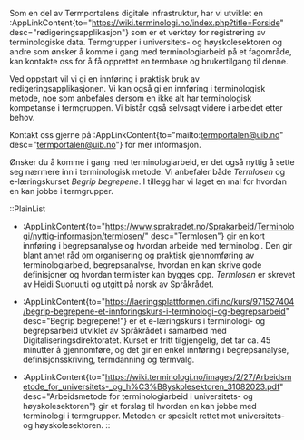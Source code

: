 Som en del av Termportalens digitale infrastruktur, har vi utviklet en
:AppLinkContent{to="https://wiki.terminologi.no/index.php?title=Forside"
desc="redigeringsapplikasjon"} som er et verktøy for registrering av
terminologiske data. Termgrupper i universitets- og høyskolesektoren
og andre som ønsker å komme i gang med terminologiarbeid på et
fagområde, kan kontakte oss for å få opprettet en termbase og
brukertilgang til denne.

Ved oppstart vil vi gi en innføring i praktisk bruk av
redigeringsapplikasjonen. Vi kan også gi en innføring i terminologisk
metode, noe som anbefales dersom en ikke alt har terminologisk
kompetanse i termgruppen. Vi bistår også selvsagt videre i arbeidet
etter behov.

Kontakt oss gjerne på :AppLinkContent{to="mailto:termportalen@uib.no"
desc="termportalen@uib.no"} for mer informasjon.

Ønsker du å komme i gang med terminologiarbeid, er det også nyttig å
sette seg nærmere inn i terminologisk metode. Vi anbefaler både
*Termlosen* og e-læringskurset *Begrip begrepene*. I tillegg
har vi laget en mal for hvordan en kan jobbe i termgrupper.

::PlainList
- :AppLinkContent{to="https://www.sprakradet.no/Sprakarbeid/Terminologi/nyttig-informasjon/termlosen/"
desc="Termlosen"} gir en kort innføring i begrepsanalyse og hvordan
arbeide med terminologi. Den gir blant annet råd om organisering og
praktisk gjennomføring av terminologiarbeid, begrepsanalyse, hvordan
en kan skrive gode definisjoner og hvordan termlister kan bygges opp.
*Termlosen* er skrevet av Heidi Suonuuti og utgitt på norsk av
Språkrådet.

- :AppLinkContent{to="https://laeringsplattformen.difi.no/kurs/971527404/begrip-begrepene-et-innforingskurs-i-terminologi-og-begrepsarbeid"
desc="Begrip begrepene!"} er et e-læringskurs i terminologi- og
begrepsarbeid utviklet av Språkrådet i samarbeid med
Digitaliseringsdirektoratet. Kurset er fritt tilgjengelig, det tar ca.
45 minutter å gjennomføre, og det gir en enkel innføring i
begrepsanalyse, definisjonsskriving, termdanning og termvalg.

- :AppLinkContent{to="https://wiki.terminologi.no/images/2/27/Arbeidsmetode_for_universitets-_og_h%C3%B8yskolesektoren_31082023.pdf"
desc="Arbeidsmetode for terminologiarbeid i universitets- og
høyskolesektoren"} gir et forslag til hvordan en kan jobbe med
terminologi i termgrupper. Metoden er spesielt rettet mot
universitets- og høyskolesektoren.
::
